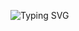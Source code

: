 ![Typing SVG](https://readme-typing-svg.demolab.com?font=League+Gothic&size=48&duration=3500&pause=500&color=FFD700&center=true&vCenter=true&width=1000&height=100&lines=Hello+Champ,,,;This+is+WHIZ-MD;A+powerful+WhatsApp+buddy+by+Whiz;Thanks+for+your+support+🟢💬;“Simple+chat,+Smarter+life”+🚀)
